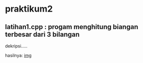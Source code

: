 # praktikum2

## latihan1.cpp : progam menghitung biangan terbesar dari 3 bilangan
dekripsi.....

hasilnya:
[img](https://raw.githubusercontent.com/abuazzam/praktikum2/master/hasil.png)


